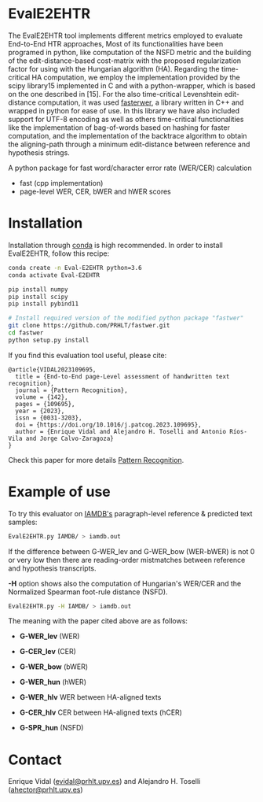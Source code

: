 EvalE2EHTR
====

The EvalE2EHTR tool implements different metrics employed to evaluate End-to-End HTR approaches, Most of its functionalities have been programed in python, like computation of the NSFD metric and the building of the edit-distance-based cost-matrix with the proposed regularization factor for using with the Hungarian algorithm (HA). Regarding the time-critical HA computation, we employ the implementation provided by the scipy library15 implemented in C and with a python-wrapper, which is based on the one described in [15]. For the also time-critical Levenshtein edit-distance computation, it was used [fasterwer](https://github.com/kahne/fastwer), a library written in C++ and wrapped in python for ease of use. In this library we have also included support for UTF-8 encoding as well as others time-critical functionalities like the implementation of bag-of-words based on hashing for faster computation, and the implementation of the backtrace algorithm to obtain the aligning-path through a minimum edit-distance between reference and hypothesis strings.

A python package for fast word/character error rate (WER/CER) calculation
* fast (cpp implementation)
* page-level WER, CER, bWER and hWER scores


# Installation
Installation through [conda](https://anaconda.org) is high recommended. In order to install EvalE2EHTR, follow this recipe:
```bash
conda create -n Eval-E2EHTR python=3.6
conda activate Eval-E2EHTR

pip install numpy
pip install scipy
pip install pybind11

# Install required version of the modified python package "fastwer"
git clone https://github.com/PRHLT/fastwer.git
cd fastwer
python setup.py install
```

If you find this evaluation tool useful, please cite:
```
@article{VIDAL2023109695,
  title = {End-to-End page-Level assessment of handwritten text recognition},
  journal = {Pattern Recognition},
  volume = {142},
  pages = {109695},
  year = {2023},
  issn = {0031-3203},
  doi = {https://doi.org/10.1016/j.patcog.2023.109695},
  author = {Enrique Vidal and Alejandro H. Toselli and Antonio Ríos-Vila and Jorge Calvo-Zaragoza}
}
```
Check this paper for more details [Pattern Recognition](https://www.sciencedirect.com/science/article/pii/S003132032300393X).


# Example of use
To try this evaluator on [IAMDB's](https://fki.tic.heia-fr.ch/databases/iam-handwriting-database) paragraph-level reference & predicted text samples:
```bash
EvalE2EHTR.py IAMDB/ > iamdb.out
```
If the difference between G-WER\_lev and G-WER\_bow (WER-bWER) is not 0 or very low then there are reading-order mistmatches between reference and hypothesis transcripts.

**-H** option shows also the computation of Hungarian's WER/CER and the Normalized Spearman foot-rule distance (NSFD).
```bash
EvalE2EHTR.py -H IAMDB/ > iamdb.out
```

The meaning with the paper cited above are as follows:

- **G-WER_lev**  (WER)
- **G-CER_lev**  (CER) 

- **G-WER_bow** (bWER)

- **G-WER_hun** (hWER)
- **G-WER_hlv** WER between HA-aligned texts
- **G-CER_hlv** CER between HA-aligned texts (hCER)

- **G-SPR_hun** (NSFD)


# Contact
Enrique Vidal (evidal@prhlt.upv.es) and Alejandro H. Toselli (ahector@prhlt.upv.es)
